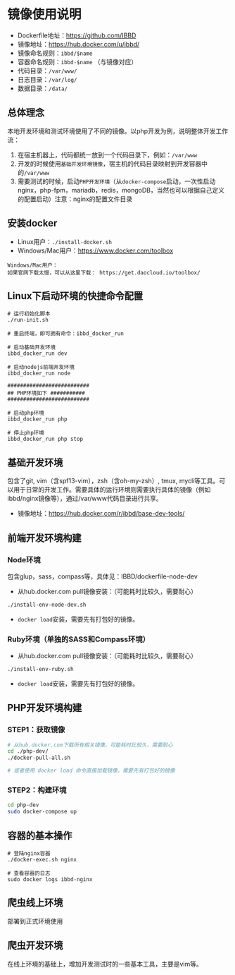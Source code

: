 # 镜像使用说明

- Dockerfile地址：https://github.com/IBBD
- 镜像地址：https://hub.docker.com/u/ibbd/
- 镜像命名规则：`ibbd/$name`
- 容器命名规则：`ibbd-$name` （与镜像对应）
- 代码目录：`/var/www/`
- 日志目录：`/var/log/`
- 数据目录：`/data/`

## 总体理念

本地开发环境和测试环境使用了不同的镜像。以php开发为例，说明整体开发工作流：

1. 在宿主机器上，代码都统一放到一个代码目录下，例如：`/var/www`
2. 开发的时候使用`基础开发环境镜像`，宿主机的代码目录映射到开发容器中的`/var/www`
3. 需要测试的时候，启动`PHP开发环境`（从`docker-compose`启动，一次性启动nginx，php-fpm，mariadb，redis，mongoDB，当然也可以根据自己定义的配置启动）注意：nginx的配置文件目录

## 安装docker

- Linux用户：`./install-docker.sh`
- Windows/Mac用户：https://www.docker.com/toolbox

```
Windows/Mac用户：
如果官网下载太慢，可以从这里下载： https://get.daocloud.io/toolbox/ 
```

## Linux下启动环境的快捷命令配置

```
# 运行初始化脚本
./run-init.sh

# 重启终端，即可拥有命令：ibbd_docker_run 

# 启动基础开发环境
ibbd_docker_run dev 

# 启动nodejs前端开发环境 
ibbd_docker_run node 

##########################
## PHP环境如下 ###########
##########################

# 启动php环境 
ibbd_docker_run php

# 停止php环境 
ibbd_docker_run php stop
```

## 基础开发环境

包含了git, vim（含spf13-vim），zsh（含oh-my-zsh）, tmux, mycli等工具。可以用于日常的开发工作。需要具体的运行环境则需要执行具体的镜像（例如ibbd/nginx镜像等），通过/var/www代码目录进行共享。

- 镜像地址：https://hub.docker.com/r/ibbd/base-dev-tools/ 

## 前端开发环境构建 

### Node环境

包含glup，sass，compass等，具体见：IBBD/dockerfile-node-dev 

- 从hub.docker.com pull镜像安装：（可能耗时比较久，需要耐心）

```sh
./install-env-node-dev.sh
```

- `docker load`安装，需要先有打包好的镜像。

### Ruby环境（单独的SASS和Compass环境）

- 从hub.docker.com pull镜像安装：（可能耗时比较久，需要耐心）

```sh
./install-env-ruby.sh
```

- `docker load`安装，需要先有打包好的镜像。

## PHP开发环境构建

### STEP1：获取镜像

```sh 
# 从hub.docker.com下载所有相关镜像，可能耗时比较久，需要耐心
cd ./php-dev/
./docker-pull-all.sh

# 或者使用 docker load 命令直接加载镜像，需要先有打包好的镜像
```

### STEP2：构建环境

```sh 
cd php-dev
sudo docker-compose up
```

## 容器的基本操作

```
# 登陆nginx容器
./docker-exec.sh nginx

# 查看容器的日志
sudo docker logs ibbd-nginx 
```

## 爬虫线上环境

部署到正式环境使用


## 爬虫开发环境

在线上环境的基础上，增加开发测试时的一些基本工具，主要是vim等。




